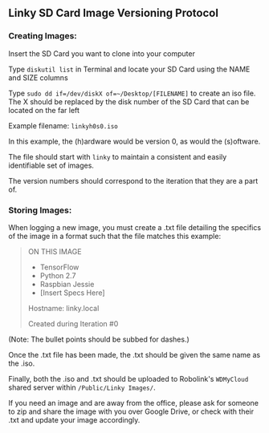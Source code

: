 
## Linky SD Card Image Versioning Protocol
### Creating Images:

Insert the SD Card you want to clone into your computer

Type `diskutil list` in Terminal and locate your SD Card using the NAME and SIZE columns

Type `sudo dd if=/dev/diskX of=~/Desktop/[FILENAME]` to create an iso file. The X should be replaced by the disk number of the SD Card that can be located on the far left

Example filename: `linkyh0s0.iso`

In this example, the (h)ardware would be version 0, as would the (s)oftware.

The file should start with `linky` to maintain a consistent and easily identifiable set of images.

The version numbers should correspond to the iteration that they are a part of.

### Storing Images:

When logging a new image, you must create a .txt file detailing the specifics of the image in a format such that the file matches this example:
>ON THIS IMAGE
>- TensorFlow
>- Python 2.7
>- Raspbian Jessie
>- [Insert Specs Here]
>
>Hostname: linky.local
>
>Created during Iteration #0

(Note: The bullet points should be subbed for dashes.)

Once the .txt file has been made, the .txt should be given the same name as the .iso.

Finally, both the .iso and .txt should be uploaded to Robolink's `WDMyCloud` shared server within `/Public/Linky Images/`.

If you need an image and are away from the office, please ask for someone to zip and share the image with you over Google Drive, or check with their .txt and update your image accordingly.
